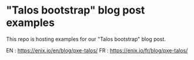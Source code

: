 # "Talos bootstrap" blog post examples

This repo is hosting examples for our "Talos bootstrap" blog post.

EN : https://enix.io/en/blog/pxe-talos/
FR : https://enix.io/fr/blog/pxe-talos/
